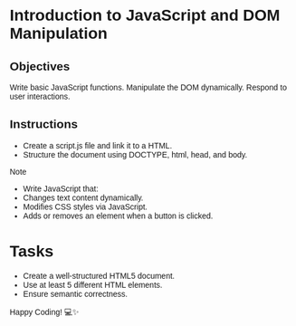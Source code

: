 # Introduction to JavaScript and DOM Manipulation

## Objectives

Write basic JavaScript functions.
Manipulate the DOM dynamically.
Respond to user interactions.

## Instructions

- Create a script.js file and link it to a HTML.
- Structure the document using DOCTYPE, html, head, and body.

>[!NOTE]
>  - Write JavaScript that:
>  - Changes text content dynamically.
>  - Modifies CSS styles via JavaScript.
>  - Adds or removes an element when a button is clicked.


# Tasks
- Create a well-structured HTML5 document.
- Use at least 5 different HTML elements.
- Ensure semantic correctness.

Happy Coding! 💻✨
         
<!DOCTYPE html>
<html lang="en">
<head>
    <meta charset="UTF-8">
    <meta name="viewport" content="width=device-width, initial-scale=1.0">
    <title>DOM Manipulation Example</title>
    <style>
        body {
            font-family: Arial, sans-serif;
            margin: 20px;
        }

        button {
            padding: 10px;
            margin: 10px 0;
            cursor: pointer;
        }

        #dynamicContent p {
            background-color: #f0f0f0;
            padding: 10px;
            border: 1px solid #ccc;
        }

        #dynamicContent {
            margin-top: 20px;
        }

        .changed {
            color: red;
            font-weight: bold;
        }

        .bgColorChanged {
            background-color: #f0f8ff;
        }
    </style>
</head>
<body>

    <header>
        <h1>DOM Manipulation Example</h1>
    </header>

    <section>
        <p id="text">This is a paragraph. Click the button to change the text.</p>
        <button id="changeTextButton">Change Text</button>
    </section>

    <section>
        <p>Click the button to toggle background color.</p>
        <button id="toggleStyleButton">Toggle Background Color</button>
    </section>

    <section>
        <button id="addElementButton">Add New Element</button>
        <button id="removeElementButton">Remove Last Element</button>
        <div id="dynamicContent">
            <p>New elements will appear below.</p>
        </div>
    </section>

    <script>
        document.getElementById('changeTextButton').addEventListener('click', function() {
            let textElement = document.getElementById('text');
            textElement.textContent = "The text has been changed!";
            textElement.classList.add('changed');
        });

        document.getElementById('toggleStyleButton').addEventListener('click', function() {
            let body = document.body;
            body.classList.toggle('bgColorChanged');
        });

        document.getElementById('addElementButton').addEventListener('click', function() {
            let dynamicContent = document.getElementById('dynamicContent');
            let newElement = document.createElement('p');
            newElement.textContent = 'This is a newly added element!';
            dynamicContent.appendChild(newElement);
        });

        document.getElementById('removeElementButton').addEventListener('click', function() {
            let dynamicContent = document.getElementById('dynamicContent');
            if (dynamicContent.lastElementChild) {
                dynamicContent.removeChild(dynamicContent.lastElementChild);
            }
        });
    </script>

</body>
</html>

